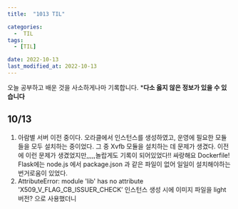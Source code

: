 ```yaml
---
title:  "1013 TIL" 

categories:
  -  TIL
tags:
  - [TIL]

date: 2022-10-13
last_modified_at: 2022-10-13
---
```


오늘 공부하고 배운 것을 사소하게나마 기록합니다. 
***다소 옳지 않은 정보가 있을 수 있습니다**

## 10/13

1. 아람별 서버 이전 중이다. 오라클에서 인스턴스를 생성하였고, 운영에 필요한 모듈들을 모두 설치하는 중이었다. 그 중 Xvfb 모듈을 설치하는 데 문제가 생겼다. 이전에 이런 문제가 생겼었지만,,,,,놀랍게도 기록이 되어있었다!! 싸랑해요  Dockerfile! Flask에는 node.js 에서 package.json 과 같은 파일이 없어 일일이 설치해야하는 번거로움이 있었다. 
2. AttributeError: module 'lib' has no attribute 'X509_V_FLAG_CB_ISSUER_CHECK’
인스턴스 생성 시에 이미지 파일을 light 버전? 으로 사용했더니